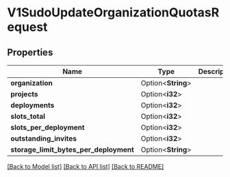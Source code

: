 # V1SudoUpdateOrganizationQuotasRequest

## Properties

Name | Type | Description | Notes
------------ | ------------- | ------------- | -------------
**organization** | Option<**String**> |  | [optional]
**projects** | Option<**i32**> |  | [optional]
**deployments** | Option<**i32**> |  | [optional]
**slots_total** | Option<**i32**> |  | [optional]
**slots_per_deployment** | Option<**i32**> |  | [optional]
**outstanding_invites** | Option<**i32**> |  | [optional]
**storage_limit_bytes_per_deployment** | Option<**String**> |  | [optional]

[[Back to Model list]](../README.md#documentation-for-models) [[Back to API list]](../README.md#documentation-for-api-endpoints) [[Back to README]](../README.md)


